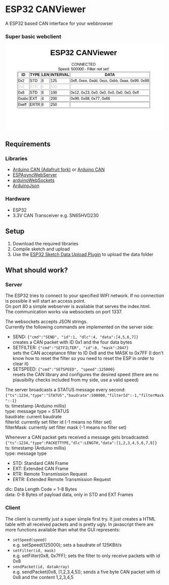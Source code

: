 # ESP32 CANViewer
A ESP32 based CAN interface for your webbrowser

### Super basic webclient
![](basic_gui_sc.png)

## Requirements
### Libraries
- [Arduino CAN (Adafruit fork)](https://github.com/adafruit/arduino-CAN) or [Arduino CAN](https://github.com/sandeepmistry/arduino-CAN)
- [ESPAsyncWebServer](https://github.com/me-no-dev/ESPAsyncWebServer)
- [arduinoWebSockets](https://github.com/Links2004/arduinoWebSockets)
- [ArduinoJson](https://arduinojson.org/)

### Hardware
- ESP32
- 3.3V CAN Transceiver e.g. SN65HVD230

## Setup
1. Download the required libraries
2. Compile sketch and upload
3. Use the [ESP32 Sketch Data Upload Plugin](https://github.com/me-no-dev/arduino-esp32fs-plugin) to upload the data folder

## What should work?
### Server
The ESP32 tries to connect to your specified WIFI network. If no connection is possible it will start an access point.  
On port 80 a simple webserver is available that serves the index.html.  
The communication works via websockets on port 1337.  

The websockets accepts JSON strings.  
Currently the following commands are implemented on the server side:  
- SEND: `{"cmd":"SEND", "id":1, "dlc":4, "data":[4,5,6,7]}`  
creates a CAN packet with ID 0x1 and the four data bytes
- SETFILTER: `{"cmd":"SETFILTER", "id":8, "mask":2047}`  
sets the CAN acceptance filter to ID 0x8 and the MASK to 0x7FF (I don't know how to reset the filter so you need to reset the ESP in order to clear it)
- SETSPEED: `{"cmd":"SETSPEED", "speed":125000}`  
resets the CAN library and configures the desired speed (there are no plausibilty checks included from my side, use a valid speed)

The server broadcasts a STATUS message every second:   
`{"ts":1234,"type":"STATUS","baudrate":500000,"filterId":-1,"filterMask":-1}`  
ts: timestamp (Arduino millis)  
type: message type = STATUS  
baudrate: current baudrate  
filterId: currently set filter id (-1 means no filter set)  
filterMask: currently set filter mask (-1 means no filter set)  

Whenever a CAN packet gets received a message gets broadcasted:  
`{"ts":1234,"type":PACKETTYPE,"dlc":LENGTH,"data":[1,2,3,4,5,6,7,8]}`  
ts: timestamp (Arduino millis)  
type: message type
- STD: Standard CAN Frame
- EXT: Extended CAN Frame
- RTR: Remote Transmission Request
- ERTR: Extended Remote Transmission Request  

dlc: Data Length Code = 1-8 Bytes  
data: 0-8 Bytes of payload data, only in STD and EXT Frames  

### Client
The client is currently just a super simple first try. It just creates a HTML table with all received packets and is pretty ugly.
In javascript there are more functions available than what the GUI represents:  
- `setSpeed(speed)`  
e.g. setSpeed(125000); sets a baudrate of 125KBit/s
- `setFilter(id, mask)`  
e.g. setFilter(0x8, 0x7FF); sets the filter to only receive packets with id 0x8
- `sendPacket(id, dataArray)`  
e.g. sendPacket(0x8, [1,2,3,4,5]); sends a five byte CAN packet with id 0x8 and the content 1,2,3,4,5
